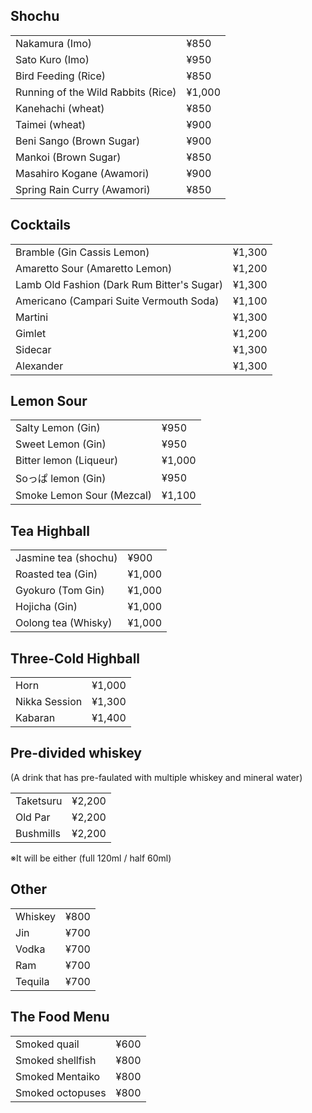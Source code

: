 ## Shochu

|     |     |
| --- | --- |
| Nakamura (Imo) | ¥850 |
| Sato Kuro (Imo) | ¥950 |
| Bird Feeding (Rice) | ¥850 |
| Running of the Wild Rabbits (Rice) | ¥1,000 |
| Kanehachi (wheat) | ¥850 |
| Taimei (wheat) | ¥900 |
| Beni Sango (Brown Sugar) | ¥900 |
| Mankoi (Brown Sugar) | ¥850 |
| Masahiro Kogane (Awamori) | ¥900 |
| Spring Rain Curry (Awamori) | ¥850 |

## Cocktails

|     |     |
| --- | --- |
| Bramble (Gin Cassis Lemon) | ¥1,300 |
| Amaretto Sour (Amaretto Lemon) | ¥1,200 |
| Lamb Old Fashion (Dark Rum Bitter's Sugar) | ¥1,300 |
| Americano (Campari Suite Vermouth Soda) | ¥1,100 |
| Martini | ¥1,300 |
| Gimlet | ¥1,200 |
| Sidecar | ¥1,300 |
| Alexander | ¥1,300 |

## Lemon Sour

|     |     |
| --- | --- |
| Salty Lemon (Gin) | ¥950 |
| Sweet Lemon (Gin) | ¥950 |
| Bitter lemon (Liqueur) | ¥1,000 |
| Soっぱ lemon (Gin) | ¥950 |
| Smoke Lemon Sour (Mezcal) | ¥1,100 |

## Tea Highball

|     |     |
| --- | --- |
| Jasmine tea (shochu) | ¥900 |
| Roasted tea (Gin) | ¥1,000 |
| Gyokuro (Tom Gin) | ¥1,000 |
| Hojicha (Gin) | ¥1,000 |
| Oolong tea (Whisky) | ¥1,000 |

## Three-Cold Highball

|     |     |
| --- | --- |
| Horn | ¥1,000 |
| Nikka Session | ¥1,300 |
| Kabaran | ¥1,400 |

## Pre-divided whiskey

(A drink that has pre-faulated with multiple whiskey and mineral water)

|     |     |
| --- | --- |
| Taketsuru | ¥2,200 |
| Old Par | ¥2,200 |
| Bushmills | ¥2,200 |

※It will be either (full 120ml / half 60ml)

## Other

|     |     |
| --- | --- |
| Whiskey | ¥800 |
| Jin | ¥700 |
| Vodka | ¥700 |
| Ram | ¥700 |
| Tequila | ¥700 |

## The Food Menu

|     |     |
| --- | --- |
| Smoked quail | ¥600 |
| Smoked shellfish | ¥800 |
| Smoked Mentaiko | ¥800 |
| Smoked octopuses | ¥800 |
